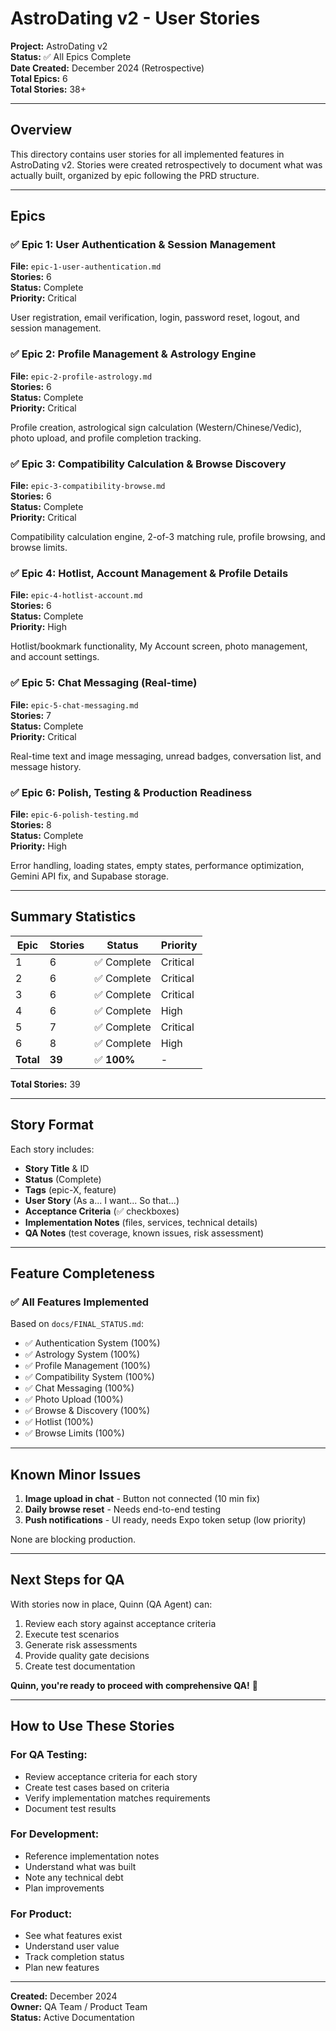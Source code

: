# AstroDating v2 - User Stories

**Project:** AstroDating v2  
**Status:** ✅ All Epics Complete  
**Date Created:** December 2024 (Retrospective)  
**Total Epics:** 6  
**Total Stories:** 38+

---

## Overview

This directory contains user stories for all implemented features in AstroDating v2. Stories were created retrospectively to document what was actually built, organized by epic following the PRD structure.

---

## Epics

### ✅ Epic 1: User Authentication & Session Management
**File:** `epic-1-user-authentication.md`  
**Stories:** 6  
**Status:** Complete  
**Priority:** Critical

User registration, email verification, login, password reset, logout, and session management.

### ✅ Epic 2: Profile Management & Astrology Engine
**File:** `epic-2-profile-astrology.md`  
**Stories:** 6  
**Status:** Complete  
**Priority:** Critical

Profile creation, astrological sign calculation (Western/Chinese/Vedic), photo upload, and profile completion tracking.

### ✅ Epic 3: Compatibility Calculation & Browse Discovery
**File:** `epic-3-compatibility-browse.md`  
**Stories:** 6  
**Status:** Complete  
**Priority:** Critical

Compatibility calculation engine, 2-of-3 matching rule, profile browsing, and browse limits.

### ✅ Epic 4: Hotlist, Account Management & Profile Details
**File:** `epic-4-hotlist-account.md`  
**Stories:** 6  
**Status:** Complete  
**Priority:** High

Hotlist/bookmark functionality, My Account screen, photo management, and account settings.

### ✅ Epic 5: Chat Messaging (Real-time)
**File:** `epic-5-chat-messaging.md`  
**Stories:** 7  
**Status:** Complete  
**Priority:** Critical

Real-time text and image messaging, unread badges, conversation list, and message history.

### ✅ Epic 6: Polish, Testing & Production Readiness
**File:** `epic-6-polish-testing.md`  
**Stories:** 8  
**Status:** Complete  
**Priority:** High

Error handling, loading states, empty states, performance optimization, Gemini API fix, and Supabase storage.

---

## Summary Statistics

| Epic | Stories | Status | Priority |
|------|---------|--------|----------|
| 1 | 6 | ✅ Complete | Critical |
| 2 | 6 | ✅ Complete | Critical |
| 3 | 6 | ✅ Complete | Critical |
| 4 | 6 | ✅ Complete | High |
| 5 | 7 | ✅ Complete | Critical |
| 6 | 8 | ✅ Complete | High |
| **Total** | **39** | ✅ **100%** | - |

**Total Stories:** 39

---

## Story Format

Each story includes:
- **Story Title** & ID
- **Status** (Complete)
- **Tags** (epic-X, feature)
- **User Story** (As a... I want... So that...)
- **Acceptance Criteria** (✅ checkboxes)
- **Implementation Notes** (files, services, technical details)
- **QA Notes** (test coverage, known issues, risk assessment)

---

## Feature Completeness

### ✅ All Features Implemented

Based on `docs/FINAL_STATUS.md`:

- ✅ Authentication System (100%)
- ✅ Astrology System (100%)
- ✅ Profile Management (100%)
- ✅ Compatibility System (100%)
- ✅ Chat Messaging (100%)
- ✅ Photo Upload (100%)
- ✅ Browse & Discovery (100%)
- ✅ Hotlist (100%)
- ✅ Browse Limits (100%)

---

## Known Minor Issues

1. **Image upload in chat** - Button not connected (10 min fix)
2. **Daily browse reset** - Needs end-to-end testing
3. **Push notifications** - UI ready, needs Expo token setup (low priority)

None are blocking production.

---

## Next Steps for QA

With stories now in place, Quinn (QA Agent) can:

1. Review each story against acceptance criteria
2. Execute test scenarios
3. Generate risk assessments
4. Provide quality gate decisions
5. Create test documentation

**Quinn, you're ready to proceed with comprehensive QA!** 🧪

---

## How to Use These Stories

### For QA Testing:
- Review acceptance criteria for each story
- Create test cases based on criteria
- Verify implementation matches requirements
- Document test results

### For Development:
- Reference implementation notes
- Understand what was built
- Note any technical debt
- Plan improvements

### For Product:
- See what features exist
- Understand user value
- Track completion status
- Plan new features

---

**Created:** December 2024  
**Owner:** QA Team / Product Team  
**Status:** Active Documentation

